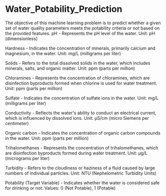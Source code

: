 # Water_Potability_Prediction
 The objective of this machine learning problem is to predict whether a given set of water quality parameters meets the potability criteria or not based on the provided features.
pH -
Represents the pH level of the water. Unit: pH (dimensionless)

Hardness -
Indicates the concentration of minerals, primarily calcium and magnesium, in the water. Unit: mg/L (milligrams per liter)

Solids -
Refers to the total dissolved solids in the water, which includes minerals, salts, and organic matter. Unit: ppm (parts per million)

Chloramines -
Represents the concentration of chloramines, which are disinfection byproducts formed when chlorine is used for water treatment. Unit: ppm (parts per million)

Sulfate -
Indicates the concentration of sulfate ions in the water. Unit: mg/L (milligrams per liter)

Conductivity -
Reflects the water's ability to conduct an electrical current, which is influenced by dissolved ions. Unit: µS/cm (micro Siemens per centimeter)

Organic carbon -
Indicates the concentration of organic carbon compounds in the water. Unit: ppm (parts per million)

Trihalomethanes -
Represents the concentration of trihalomethanes, which are disinfection byproducts formed during water treatment. Unit: µg/L (micrograms per liter)

Turbidity -
Refers to the cloudiness or haziness of a fluid caused by large numbers of individual particles. Unit: NTU (Nephelometric Turbidity Units)

Potability (Target Variable) -
Indicates whether the water is considered safe for drinking or not. Values: 0 (Not Potable), 1 (Potable)
